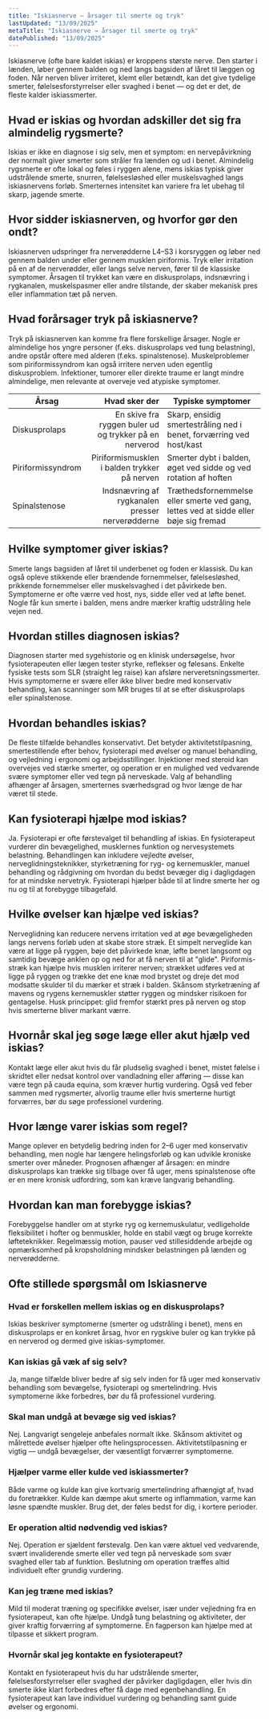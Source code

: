 ```yaml
---
title: "Iskiasnerve – årsager til smerte og tryk"
lastUpdated: "13/09/2025"
metaTitle: "Iskiasnerve → årsager til smerte og tryk"
datePublished: "13/09/2025"
---
```


Iskiasnerve (ofte bare kaldet iskias) er kroppens største nerve. Den starter i lænden, løber gennem balden og ned langs bagsiden af låret til læggen og foden. Når nerven bliver irriteret, klemt eller betændt, kan det give tydelige smerter, følelsesforstyrrelser eller svaghed i benet — og det er det, de fleste kalder iskiassmerter.

## Hvad er iskias og hvordan adskiller det sig fra almindelig rygsmerte?
Iskias er ikke en diagnose i sig selv, men et symptom: en nervepåvirkning der normalt giver smerter som stråler fra lænden og ud i benet. Almindelig rygsmerte er ofte lokal og føles i ryggen alene, mens iskias typisk giver udstrålende smerte, snurren, følelsesløshed eller muskelsvaghed langs iskiasnervens forløb. Smerternes intensitet kan variere fra let ubehag til skarp, jagende smerte.

## Hvor sidder iskiasnerven, og hvorfor gør den ondt?
Iskiasnerven udspringer fra nerverødderne L4–S3 i korsryggen og løber ned gennem balden under eller gennem musklen piriformis. Tryk eller irritation på en af de nerverødder, eller langs selve nerven, fører til de klassiske symptomer. Årsagen til trykket kan være en diskusprolaps, indsnævring i rygkanalen, muskelspasmer eller andre tilstande, der skaber mekanisk pres eller inflammation tæt på nerven.

## Hvad forårsager tryk på iskiasnerve?
Tryk på iskiasnerven kan komme fra flere forskellige årsager. Nogle er almindelige hos yngre personer (f.eks. diskusprolaps ved tung belastning), andre opstår oftere med alderen (f.eks. spinalstenose). Muskelproblemer som piriformissyndrom kan også irritere nerven uden egentlig diskusproblem. Infektioner, tumorer eller direkte traume er langt mindre almindelige, men relevante at overveje ved atypiske symptomer.

| Årsag | Hvad sker der | Typiske symptomer |
|---|---:|---|
| Diskusprolaps | En skive fra ryggen buler ud og trykker på en nerverod | Skarp, ensidig smertestråling ned i benet, forværring ved host/kast |
| Piriformissyndrom | Piriformismusklen i balden trykker på nerven | Smerter dybt i balden, øget ved sidde og ved rotation af hoften |
| Spinalstenose | Indsnævring af rygkanalen presser nerverødderne | Træthedsfornemmelse eller smerte ved gang, lettes ved at sidde eller bøje sig fremad |

## Hvilke symptomer giver iskias?
Smerte langs bagsiden af låret til underbenet og foden er klassisk. Du kan også opleve stikkende eller brændende fornemmelser, følelsesløshed, prikkende fornemmelser eller muskelsvaghed i det påvirkede ben. Symptomerne er ofte værre ved host, nys, sidde eller ved at løfte benet. Nogle får kun smerte i balden, mens andre mærker kraftig udstråling hele vejen ned.

## Hvordan stilles diagnosen iskias?
Diagnosen starter med sygehistorie og en klinisk undersøgelse, hvor fysioterapeuten eller lægen tester styrke, reflekser og følesans. Enkelte fysiske tests som SLR (straight leg raise) kan afsløre nerveretsningssmerter. Hvis symptomerne er svære eller ikke bliver bedre med konservativ behandling, kan scanninger som MR bruges til at se efter diskusprolaps eller spinalstenose.

## Hvordan behandles iskias?
De fleste tilfælde behandles konservativt. Det betyder aktivitetstilpasning, smertestillende efter behov, fysioterapi med øvelser og manuel behandling, og vejledning i ergonomi og arbejdsstillinger. Injektioner med steroid kan overvejes ved stærke smerter, og operation er en mulighed ved vedvarende svære symptomer eller ved tegn på nerveskade. Valg af behandling afhænger af årsagen, smerternes sværhedsgrad og hvor længe de har været til stede.

## Kan fysioterapi hjælpe mod iskias?
Ja. Fysioterapi er ofte førstevalget til behandling af iskias. En fysioterapeut vurderer din bevægelighed, musklernes funktion og nervesystemets belastning. Behandlingen kan inkludere vejledte øvelser, nerveglidningsteknikker, styrketræning for ryg- og kernemuskler, manuel behandling og rådgivning om hvordan du bedst bevæger dig i dagligdagen for at mindske nervetryk. Fysioterapi hjælper både til at lindre smerte her og nu og til at forebygge tilbagefald.

## Hvilke øvelser kan hjælpe ved iskias?
Nerveglidning kan reducere nervens irritation ved at øge bevægeligheden langs nervens forløb uden at skabe store stræk. Et simpelt nerveglide kan være at ligge på ryggen, bøje det påvirkede knæ, løfte benet langsomt og samtidig bevæge anklen op og ned for at få nerven til at "glide". Piriformis-stræk kan hjælpe hvis musklen irriterer nerven; strækket udføres ved at ligge på ryggen og trække det ene knæ mod brystet og dreje det mod modsatte skulder til du mærker et stræk i balden. Skånsom styrketræning af mavens og rygens kernemuskler støtter ryggen og mindsker risikoen for gentagelse. Husk princippet: glid fremfor stærkt pres på nerven og stop hvis smerterne bliver markant værre.

## Hvornår skal jeg søge læge eller akut hjælp ved iskias?
Kontakt læge eller akut hvis du får pludselig svaghed i benet, mistet følelse i skridtet eller nedsat kontrol over vandladning eller afføring — disse kan være tegn på cauda equina, som kræver hurtig vurdering. Også ved feber sammen med rygsmerter, alvorlig traume eller hvis smerterne hurtigt forværres, bør du søge professionel vurdering.

## Hvor længe varer iskias som regel?
Mange oplever en betydelig bedring inden for 2–6 uger med konservativ behandling, men nogle har længere helingsforløb og kan udvikle kroniske smerter over måneder. Prognosen afhænger af årsagen: en mindre diskusprolaps kan trække sig tilbage over få uger, mens spinalstenose ofte er en mere kronisk udfordring, som kan kræve langvarig behandling.

## Hvordan kan man forebygge iskias?
Forebyggelse handler om at styrke ryg og kernemuskulatur, vedligeholde fleksibilitet i hofter og benmuskler, holde en stabil vægt og bruge korrekte løfteteknikker. Regelmæssig motion, pauser ved stillesiddende arbejde og opmærksomhed på kropsholdning mindsker belastningen på lænden og nerverødderne.

## Ofte stillede spørgsmål om Iskiasnerve

### Hvad er forskellen mellem iskias og en diskusprolaps?
Iskias beskriver symptomerne (smerter og udstråling i benet), mens en diskusprolaps er en konkret årsag, hvor en rygskive buler og kan trykke på en nerverod og dermed give iskias-symptomer.

### Kan iskias gå væk af sig selv?
Ja, mange tilfælde bliver bedre af sig selv inden for få uger med konservativ behandling som bevægelse, fysioterapi og smertelindring. Hvis symptomerne ikke forbedres, bør du få professionel vurdering.

### Skal man undgå at bevæge sig ved iskias?
Nej. Langvarigt sengeleje anbefales normalt ikke. Skånsom aktivitet og målrettede øvelser hjælper ofte helingsprocessen. Aktivitetstilpasning er vigtig — undgå bevægelser, der væsentligt forværrer symptomerne.

### Hjælper varme eller kulde ved iskiassmerter?
Både varme og kulde kan give kortvarig smertelindring afhængigt af, hvad du foretrækker. Kulde kan dæmpe akut smerte og inflammation, varme kan løsne spændte muskler. Brug det, der føles bedst for dig, i kortere perioder.

### Er operation altid nødvendig ved iskias?
Nej. Operation er sjældent førstevalg. Den kan være aktuel ved vedvarende, svært invaliderende smerte eller ved tegn på nerveskade som svær svaghed eller tab af funktion. Beslutning om operation træffes altid individuelt efter grundig vurdering.

### Kan jeg træne med iskias?
Mild til moderat træning og specifikke øvelser, især under vejledning fra en fysioterapeut, kan ofte hjælpe. Undgå tung belastning og aktiviteter, der giver kraftig forværring af symptomerne. En fagperson kan hjælpe med at tilpasse et sikkert program.

### Hvornår skal jeg kontakte en fysioterapeut?
Kontakt en fysioterapeut hvis du har udstrålende smerter, følelsesforstyrrelser eller svaghed der påvirker dagligdagen, eller hvis din smerte ikke klart forbedres efter få dage med egenbehandling. En fysioterapeut kan lave individuel vurdering og behandling samt guide øvelser og ergonomi.